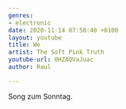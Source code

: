 ```yaml
---
genres:
- electronic
date: 2020-11-14 07:50:40 +0100
layout: youtube
title: We
artist: The Soft Pink Truth
youtube-url: 0HZAQVaJuac
author: Raul

---
```

Song zum Sonntag.